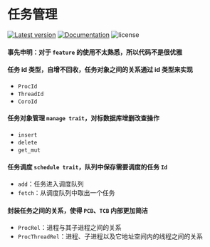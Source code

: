 # 任务管理

[![Latest version](https://img.shields.io/crates/v/rcore-task-manage.svg)](https://crates.io/crates/rcore-task-manage)
[![Documentation](https://docs.rs/rcore-task-manage/badge.svg)](https://docs.rs/rcore-task-manage)
![license](https://img.shields.io/github/license/YdrMaster/rCore-Tutorial-in-single-workspace)

#### 事先申明：对于 `feature` 的使用不太熟悉，所以代码不是很优雅

#### 任务 id 类型，自增不回收，任务对象之间的关系通过 id 类型来实现
* `ProcId`
* `ThreadId`
* `CoroId`
#### 任务对象管理 `manage trait`，对标数据库增删改查操作
* `insert`
* `delete`
* `get_mut`
#### 任务调度 `schedule trait`，队列中保存需要调度的任务 `Id`
* `add`：任务进入调度队列
* `fetch`：从调度队列中取出一个任务
#### 封装任务之间的关系，使得 `PCB`、`TCB` 内部更加简洁
* `ProcRel`：进程与其子进程之间的关系
* `ProcThreadRel`：进程、子进程以及它地址空间内的线程之间的关系


